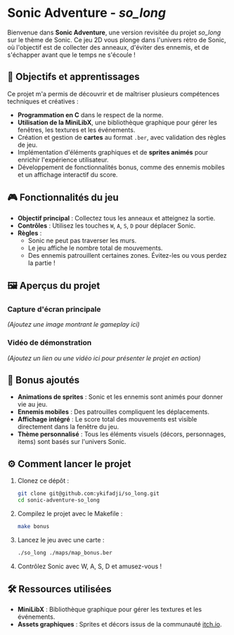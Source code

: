 # Sonic Adventure - *so_long*

Bienvenue dans **Sonic Adventure**, une version revisitée du projet *so_long* sur le thème de Sonic. Ce jeu 2D vous plonge dans l'univers rétro de Sonic, où l'objectif est de collecter des anneaux, d'éviter des ennemis, et de s'échapper avant que le temps ne s'écoule !

## 🚀 Objectifs et apprentissages
Ce projet m'a permis de découvrir et de maîtriser plusieurs compétences techniques et créatives :
- **Programmation en C** dans le respect de la norme.
- **Utilisation de la MiniLibX**, une bibliothèque graphique pour gérer les fenêtres, les textures et les événements.
- Création et gestion de **cartes** au format `.ber`, avec validation des règles de jeu.
- Implémentation d'éléments graphiques et de **sprites animés** pour enrichir l'expérience utilisateur.
- Développement de fonctionnalités bonus, comme des ennemis mobiles et un affichage interactif du score.

## 🎮 Fonctionnalités du jeu
- **Objectif principal** : Collectez tous les anneaux et atteignez la sortie.
- **Contrôles** : Utilisez les touches `W`, `A`, `S`, `D` pour déplacer Sonic.
- **Règles** :
  - Sonic ne peut pas traverser les murs.
  - Le jeu affiche le nombre total de mouvements.
  - Des ennemis patrouillent certaines zones. Évitez-les ou vous perdez la partie !

## 🖼️ Aperçus du projet
### Capture d'écran principale
*(Ajoutez une image montrant le gameplay ici)*

### Vidéo de démonstration
*(Ajoutez un lien ou une vidéo ici pour présenter le projet en action)*

## 🌟 Bonus ajoutés
- **Animations de sprites** : Sonic et les ennemis sont animés pour donner vie au jeu.
- **Ennemis mobiles** : Des patrouilles compliquent les déplacements.
- **Affichage intégré** : Le score total des mouvements est visible directement dans la fenêtre du jeu.
- **Thème personnalisé** : Tous les éléments visuels (décors, personnages, items) sont basés sur l'univers Sonic.

## ⚙️ Comment lancer le projet
1. Clonez ce dépôt :  
   ```bash
   git clone git@github.com:ykifadji/so_long.git
   cd sonic-adventure-so_long
2.	Compilez le projet avec le Makefile :
     ```bash
     make bonus
3.	Lancez le jeu avec une carte :
    ```bash
    ./so_long ./maps/map_bonus.ber
4.	Contrôlez Sonic avec W, A, S, D et amusez-vous !

## 🛠️ Ressources utilisées
- **MiniLibX** : Bibliothèque graphique pour gérer les textures et les événements.
- **Assets graphiques** : Sprites et décors issus de la communauté [itch.io](https://itch.io/game-assets/free/tag-sprites).
